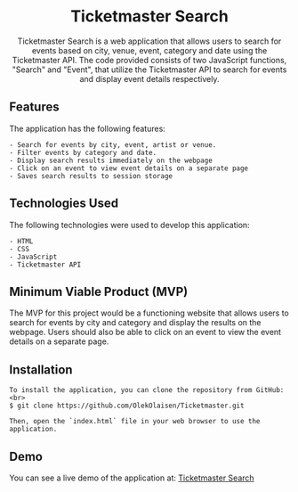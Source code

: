 



<h1 align="center">Ticketmaster Search</h1>





<p align="center"> Ticketmaster Search is a web application that allows users to search for events based on city, venue, event, category and date using the Ticketmaster API. The code provided consists of two JavaScript functions, "Search" and "Event", that utilize the Ticketmaster API to search for events and display event details respectively.

## Features

The application has the following features:
```
- Search for events by city, event, artist or venue.
- Filter events by category and date.
- Display search results immediately on the webpage
- Click on an event to view event details on a separate page
- Saves search results to session storage
 ```
  
 ## Technologies Used

The following technologies were used to develop this application:
```
- HTML
- CSS
- JavaScript
- Ticketmaster API
```
## Minimum Viable Product (MVP)

The MVP for this project would be a functioning website that allows users to search for events by city and category and display the results on the webpage. Users should also be able to click on an event to view the event details on a separate page.


## Installation
```
To install the application, you can clone the repository from GitHub:<br> 
$ git clone https://github.com/OlekOlaisen/Ticketmaster.git

Then, open the `index.html` file in your web browser to use the application.
```
    
## Demo

You can see a live demo of the application at: [Ticketmaster Search](https://ticketmastersearch.netlify.app/)




